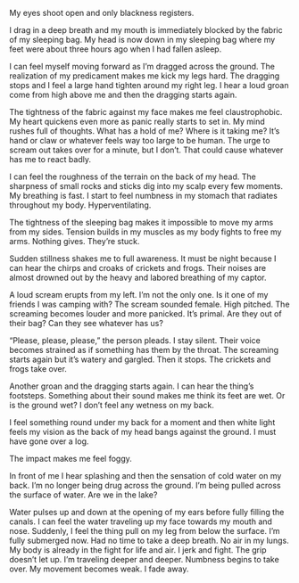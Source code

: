 
My eyes shoot open and only blackness registers. 

I drag in a deep breath and my mouth is immediately blocked by the fabric of my sleeping bag. My head is now down in my sleeping bag where my feet were about three hours ago when I had fallen asleep. 

I can feel myself moving forward as I’m dragged across the ground. The realization of my predicament makes me kick my legs hard. The dragging stops and I feel a large hand tighten around my right leg. I hear a loud groan come from high above me and then the dragging starts again. 

The tightness of the fabric against my face makes me feel claustrophobic. My heart quickens even more as panic really starts to set in. My mind rushes full of thoughts. What has a hold of me? Where is it taking me? It’s hand or claw or whatever feels way too large to be human. The urge to scream out takes over for a minute, but I don’t. That could cause whatever has me to react badly. 

I can feel the roughness of the terrain on the back of my head. The sharpness of small rocks and sticks dig into my scalp every few moments. My breathing is fast. I start to feel numbness in my stomach that radiates throughout my body. Hyperventilating. 

The tightness of the sleeping bag makes it impossible to move my arms from my sides. Tension builds in my muscles as my body fights to free my arms. Nothing gives. They’re stuck. 

Sudden stillness shakes me to full awareness. It must be night because I can hear the chirps and croaks of crickets and frogs. Their noises are almost drowned out by the heavy and labored breathing of my captor. 

A loud scream erupts from my left. I’m not the only one. Is it one of my friends I was camping with? The scream sounded female. High pitched. The screaming becomes louder and more panicked. It’s primal. Are they out of their bag? Can they see whatever has us? 

“Please, please, please,” the person pleads. 
I stay silent. Their voice becomes strained as if something has them by the throat. The screaming starts again but it’s watery and gargled. Then it stops. The crickets and frogs take over. 

Another groan and the dragging starts again. I can hear the thing’s footsteps. Something about their sound makes me think its feet are wet. Or is the ground wet? I don’t feel any wetness on my back. 

I feel something round under my back for a moment and then white light feels my vision as the back of my head bangs against the ground. I must have gone over a log. 

The impact makes me feel foggy. 

In front of me I hear splashing and then the sensation of cold water on my back. I’m no longer being drug across the ground. I’m being pulled across the surface of water. Are we in the lake?

Water pulses up and down at the opening of my ears before fully filling the canals. I can feel the water traveling up my face towards my mouth and nose. Suddenly, I feel the thing pull on my leg from below the surface. I’m fully submerged now. Had no time to take a deep breath. No air in my lungs. My body is already in the fight for life and air. I jerk and fight. The grip doesn’t let up. I’m traveling deeper and deeper. Numbness begins to take over. My movement becomes weak. I fade away.